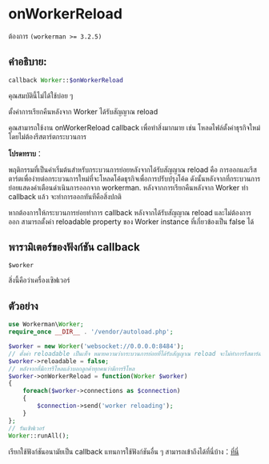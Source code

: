 # onWorkerReload
ต้องการ ```(workerman >= 3.2.5)```
## คำอธิบาย:
```php
callback Worker::$onWorkerReload
```
คุณสมบัตินี้ไม่ได้ใช้บ่อย ๆ

ตั้งค่าการเรียกคืนหลังจาก Worker ได้รับสัญญาณ reload

คุณสามารถใช้งาน onWorkerReload callback เพื่อทำสิ่งมากมาย เช่น โหลดไฟล์ตั้งค่าธุรกิจใหม่โดยไม่ต้องรีสตาร์ตกระบวนการ

**โปรดทราบ**：

พฤติกรรมที่เป็นค่าเริ่มต้นสำหรับกระบวนการย่อยหลังจากได้รับสัญญาณ reload คือ การออกและรีสตาร์ตเพื่อง่ายต่อกระบวนการใหม่ที่จะโหลดโค้ดธุรกิจเพื่อการปรับปรุงโค้ด ดังนั้นหลังจากที่กระบวนการย่อยแสดงคำเตือนดำเนินการออกจาก workerman. หลังจากการเรียกคืนหลังจาก Worker ทำ  callback แล้ว จะทำการออกทันทีคือสิ่งปกติ

หากต้องการให้กระบวนการย่อยทำการ callback หลังจากได้รับสัญญาณ reload และไม่ต้องการออก สามารถตั้งค่า  reloadable property ของ Worker instance ที่เกี่ยวข้องเป็น false ได้

## พารามิเตอร์ของฟังก์ชัน callback
 ``` $worker ```

 สิ่งนี้คือว่าเครื่องเซิฟเวอร์

## ตัวอย่าง

```php
use Workerman\Worker;
require_once __DIR__ . '/vendor/autoload.php';

$worker = new Worker('websocket://0.0.0.0:8484');
// ตั้งค่า reloadable เป็นเท็จ หมายความว่ากระบวนการย่อยที่ได้รับสัญญาณ reload จะไม่ทำการรีสตาร์ต
$worker->reloadable = false;
// หลังจากที่มีการรีโหลแล้วบอกลูกค้าทุกคนว่ามีการรีโหล
$worker->onWorkerReload = function(Worker $worker)
{
    foreach($worker->connections as $connection)
    {
        $connection->send('worker reloading');
    }
};
// รันเซิฟเวอร์
Worker::runAll();
```

เรียกใช้ฟังก์ชันอนามัยเป็น callback แทนการใช้ฟังก์ชันอื่น ๆ สามารถเข้าถึงได้ที่นี่บ้าง：[ที่นี่](../faq/callback_methods.md)
